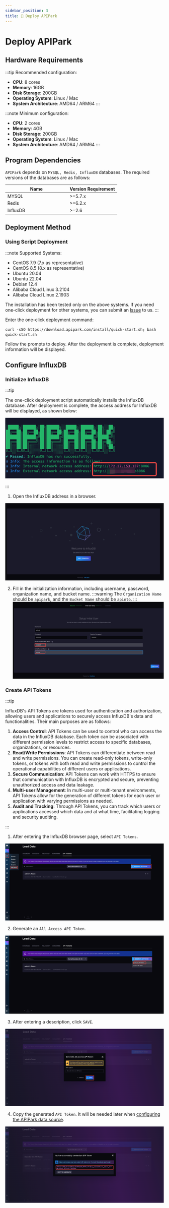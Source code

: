 ```yaml
---
sidebar_position: 3
title: 🚀 Deploy APIPark
---
```


# Deploy APIPark
## Hardware Requirements

:::tip
Recommended configuration:

- **CPU**: 8 cores
- **Memory**: 16GB
- **Disk Storage**: 200GB
- **Operating System**: Linux / Mac
- **System Architecture**: AMD64 / ARM64
:::

:::note
Minimum configuration:

- **CPU**: 2 cores
- **Memory**: 4GB
- **Disk Storage**: 200GB
- **Operating System**: Linux / Mac
- **System Architecture**: AMD64 / ARM64
:::

## Program Dependencies

`APIPark` depends on `MYSQL, Redis, InfluxDB` databases. The required versions of the databases are as follows:

<table><thead><tr><th width="184">Name</th><th>Version Requirement</th></tr></thead><tbody><tr><td>MYSQL</td><td>>=5.7.x</td></tr><tr><td>Redis</td><td>>=6.2.x</td></tr><tr><td>InfluxDB</td><td>>=2.6</td></tr></tbody></table>

## Deployment Method

### Using Script Deployment

:::note
Supported Systems:

* CentOS 7.9 (7.x as representative)
* CentOS 8.5 (8.x as representative)
* Ubuntu 20.04
* Ubuntu 22.04
* Debian 12.4
* Alibaba Cloud Linux 3.2104
* Alibaba Cloud Linux 2.1903

The installation has been tested only on the above systems. If you need one-click deployment for other systems, you can submit an [Issue](https://github.com/APIParkLab/APIPark/issues) to us.
:::

Enter the one-click deployment command:

```
curl -sSO https://download.apipark.com/install/quick-start.sh; bash quick-start.sh
```

Follow the prompts to deploy. After the deployment is complete, deployment information will be displayed.

## Configure InfluxDB

### Initialize InfluxDB

:::tip

The one-click deployment script automatically installs the InfluxDB database. After deployment is complete, the access address for InfluxDB will be displayed, as shown below:

![](images/2024-10-29-02-19-29.png)

:::

1. Open the InfluxDB address in a browser.

![](images/2024-10-29-02-20-04.png)

2. Fill in the initialization information, including username, password, organization name, and bucket name.
   :::warning
   The `Organization Name` should be `apipark`, and the `Bucket Name` should be `apinto`.
   :::
   ![](images/2024-10-29-02-20-19.png)

### Create API Tokens

:::tip

InfluxDB's API Tokens are tokens used for authentication and authorization, allowing users and applications to securely access InfluxDB's data and functionalities. Their main purposes are as follows:

1. **Access Control**: API Tokens can be used to control who can access the data in the InfluxDB database. Each token can be associated with different permission levels to restrict access to specific databases, organizations, or resources.
2. **Read/Write Permissions**: API Tokens can differentiate between read and write permissions. You can create read-only tokens, write-only tokens, or tokens with both read and write permissions to control the operational capabilities of different users or applications.
3. **Secure Communication**: API Tokens can work with HTTPS to ensure that communication with InfluxDB is encrypted and secure, preventing unauthorized access and data leakage.
4. **Multi-user Management**: In multi-user or multi-tenant environments, API Tokens allow for the generation of different tokens for each user or application with varying permissions as needed.
5. **Audit and Tracking**: Through API Tokens, you can track which users or applications accessed which data and at what time, facilitating logging and security auditing.

:::

1. After entering the InfluxDB browser page, select `API Tokens`.

![](images/2024-10-29-02-20-33.png)

2. Generate an `All Access API Token`.

![](images/2024-10-29-02-20-40.png)

3. After entering a description, click `SAVE`.

![](images/2024-10-29-02-20-47.png)

4. Copy the generated `API Token`. It will be needed later when [configuring the APIPark data source](system_setting/data_source.md). 

![](images/2024-10-29-02-20-59.png)